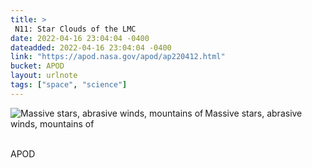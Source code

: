 ```yaml
---
title: > 
 N11: Star Clouds of the LMC  
date: 2022-04-16 23:04:04 -0400
dateadded: 2022-04-16 23:04:04 -0400
link: "https://apod.nasa.gov/apod/ap220412.html"
bucket: APOD
layout: urlnote
tags: ["space", "science"]
--- 
```

<p><a href="https://apod.nasa.gov/apod/ap220412.html"><img src="https://apod.nasa.gov/apod/calendar/S_220412.jpg" align="left" alt="Massive stars, abrasive winds, mountains of " border="0" /></a> Massive stars, abrasive winds, mountains of </p><br clear="all"/>
 <!-- end excerpt --> 
<div class='bucket'><a class='internal-link' src='_notes/buckets/APOD'>APOD</a></div> 
